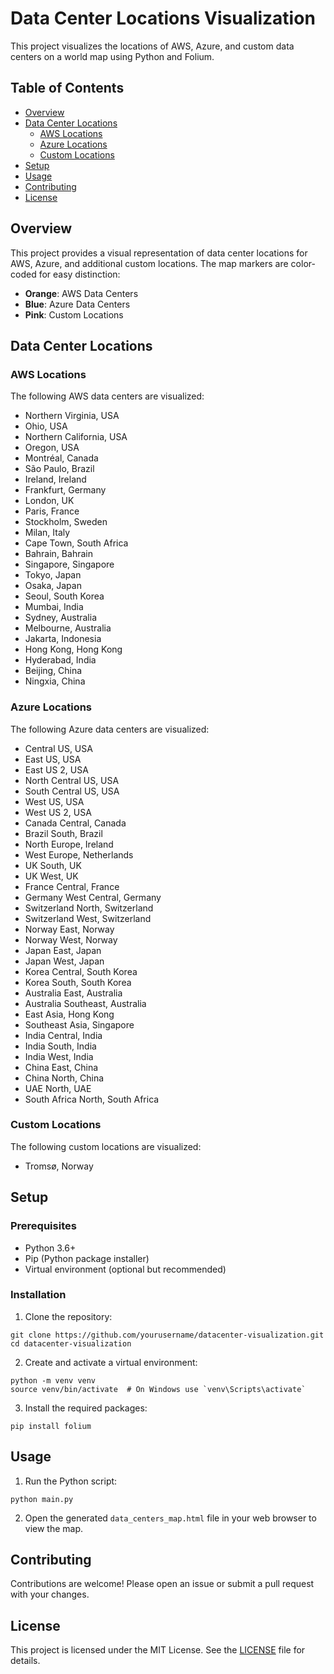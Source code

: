 # Data Center Locations Visualization

This project visualizes the locations of AWS, Azure, and custom data centers on a world map using Python and Folium.

## Table of Contents

- [Overview](#overview)
- [Data Center Locations](#data-center-locations)
  - [AWS Locations](#aws-locations)
  - [Azure Locations](#azure-locations)
  - [Custom Locations](#custom-locations)
- [Setup](#setup)
- [Usage](#usage)
- [Contributing](#contributing)
- [License](#license)

## Overview

This project provides a visual representation of data center locations for AWS, Azure, and additional custom locations. The map markers are color-coded for easy distinction:
- **Orange**: AWS Data Centers
- **Blue**: Azure Data Centers
- **Pink**: Custom Locations

## Data Center Locations

### AWS Locations

The following AWS data centers are visualized:

- Northern Virginia, USA
- Ohio, USA
- Northern California, USA
- Oregon, USA
- Montréal, Canada
- São Paulo, Brazil
- Ireland, Ireland
- Frankfurt, Germany
- London, UK
- Paris, France
- Stockholm, Sweden
- Milan, Italy
- Cape Town, South Africa
- Bahrain, Bahrain
- Singapore, Singapore
- Tokyo, Japan
- Osaka, Japan
- Seoul, South Korea
- Mumbai, India
- Sydney, Australia
- Melbourne, Australia
- Jakarta, Indonesia
- Hong Kong, Hong Kong
- Hyderabad, India
- Beijing, China
- Ningxia, China

### Azure Locations

The following Azure data centers are visualized:

- Central US, USA
- East US, USA
- East US 2, USA
- North Central US, USA
- South Central US, USA
- West US, USA
- West US 2, USA
- Canada Central, Canada
- Brazil South, Brazil
- North Europe, Ireland
- West Europe, Netherlands
- UK South, UK
- UK West, UK
- France Central, France
- Germany West Central, Germany
- Switzerland North, Switzerland
- Switzerland West, Switzerland
- Norway East, Norway
- Norway West, Norway
- Japan East, Japan
- Japan West, Japan
- Korea Central, South Korea
- Korea South, South Korea
- Australia East, Australia
- Australia Southeast, Australia
- East Asia, Hong Kong
- Southeast Asia, Singapore
- India Central, India
- India South, India
- India West, India
- China East, China
- China North, China
- UAE North, UAE
- South Africa North, South Africa

### Custom Locations

The following custom locations are visualized:

- Tromsø, Norway


## Setup

### Prerequisites

- Python 3.6+
- Pip (Python package installer)
- Virtual environment (optional but recommended)

### Installation

1. Clone the repository:

```
git clone https://github.com/yourusername/datacenter-visualization.git
cd datacenter-visualization
```

2. Create and activate a virtual environment:

```
python -m venv venv
source venv/bin/activate  # On Windows use `venv\Scripts\activate`
```

3. Install the required packages:

```
pip install folium
```

## Usage

1. Run the Python script:

```
python main.py
```

2. Open the generated `data_centers_map.html` file in your web browser to view the map.

## Contributing

Contributions are welcome! Please open an issue or submit a pull request with your changes.

## License

This project is licensed under the MIT License. See the [LICENSE](LICENSE) file for details.
